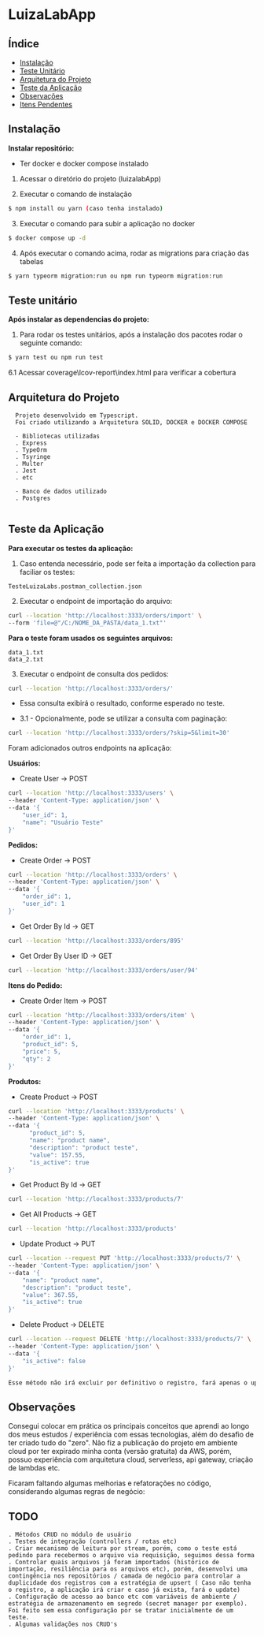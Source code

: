 # LuizaLabApp

## Índice

  - [Instalação](#instalação)
  - [Teste Unitário](#teste-unitário)
  - [Arquitetura do Projeto](#arquitetura-do-projeto)
  - [Teste da Aplicação](#teste-da-aplicação)
  - [Observações](#observações)
  - [Itens Pendentes](#todo)

## Instalação
**Instalar repositório:**
  - Ter docker e docker compose instalado

  1. Acessar o diretório do projeto (luizalabApp)

  2. Executar o comando de instalação 
```bash
$ npm install ou yarn (caso tenha instalado)
```
  3. Executar o comando para subir a aplicação no docker
```bash
$ docker compose up -d
```
  4. Após executar o comando acima, rodar as migrations para criação das tabelas
```bash
$ yarn typeorm migration:run ou npm run typeorm migration:run
```



## Teste unitário
**Após instalar as dependencias do projeto:**

  1. Para rodar os testes unitários, após a instalação dos pacotes rodar o seguinte comando:
 ```bash
$ yarn test ou npm run test
```
  6.1 Acessar coverage\lcov-report\index.html para verificar a cobertura


## Arquitetura do Projeto
```
  Projeto desenvolvido em Typescript.
  Foi criado utilizando a Arquitetura SOLID, DOCKER e DOCKER COMPOSE

  - Bibliotecas utilizadas
  . Express
  . TypeOrm
  . Tsyringe
  . Multer
  . Jest
  . etc

  - Banco de dados utilizado
  . Postgres
    
```

## Teste da Aplicação
**Para executar os testes da aplicação:**

  1. Caso entenda necessário, pode ser feita a importação da collection para faciliar os testes:
  ```
  TesteLuizaLabs.postman_collection.json
  ```

  2. Executar o endpoint de importação do arquivo:
  ```bash
  curl --location 'http://localhost:3333/orders/import' \
  --form 'file=@"/C:/NOME_DA_PASTA/data_1.txt"'
  ```
  **Para o teste foram usados os seguintes arquivos:**
  ```
  data_1.txt
  data_2.txt
  ```

  3. Executar o endpoint de consulta dos pedidos:
  ```bash
  curl --location 'http://localhost:3333/orders/'
  ```
  - Essa consulta exibirá o resultado, conforme esperado no teste.

  - 3.1 - Opcionalmente, pode se utilizar a consulta com paginação:

  ``` bash
  curl --location 'http://localhost:3333/orders/?skip=5&limit=30'
  ```

  Foram adicionados outros endpoints na aplicação:
  
  **Usuários:**
  - Create User -> POST
  ```bash
  curl --location 'http://localhost:3333/users' \
  --header 'Content-Type: application/json' \
  --data '{
      "user_id": 1,
      "name": "Usuário Teste"
  }'  
  ```

  **Pedidos:**
  - Create Order -> POST
  ```bash
  curl --location 'http://localhost:3333/orders' \
  --header 'Content-Type: application/json' \
  --data '{
      "order_id": 1,
      "user_id": 1
  }' 
  ```
  - Get Order By Id -> GET
  ```bash
  curl --location 'http://localhost:3333/orders/895'  
  ```
  - Get Order By User ID -> GET
  ```bash
  curl --location 'http://localhost:3333/orders/user/94'
  ```

**Itens do Pedido:**

  - Create Order Item -> POST
  ```bash
  curl --location 'http://localhost:3333/orders/item' \
  --header 'Content-Type: application/json' \
  --data '{
      "order_id": 1,
      "product_id": 5,
      "price": 5,
      "qty": 2
  }'
  ```

**Produtos:**

  - Create Product -> POST

  ```bash
  curl --location 'http://localhost:3333/products' \
  --header 'Content-Type: application/json' \
  --data '{
        "product_id": 5,
        "name": "product name",
        "description": "product teste",
        "value": 157.55,
        "is_active": true
  }'

  ```

  - Get Product By Id -> GET
  ```bash
  curl --location 'http://localhost:3333/products/7'  
  ```

  - Get All Products -> GET
  ```bash
  curl --location 'http://localhost:3333/products' 
  ```

  - Update Product -> PUT
  ```bash
  curl --location --request PUT 'http://localhost:3333/products/7' \
  --header 'Content-Type: application/json' \
  --data '{
      "name": "product name",
      "description": "product teste",
      "value": 367.55,
      "is_active": true
  }'  
  ```

  - Delete Product -> DELETE
  ```bash
  curl --location --request DELETE 'http://localhost:3333/products/7' \
  --header 'Content-Type: application/json' \
  --data '{
      "is_active": false
  }'
  
  Esse método não irá excluir por definitivo o registro, fará apenas o update na tabela no campo "is_active", colocando esse registro como "active: false" (deleção lógica)
  ```
 


## Observações
  Consegui colocar em prática os principais conceitos que aprendi ao longo dos
  meus estudos / experiência com essas tecnologias, além do desafio de ter criado tudo do "zero".
  Não fiz a publicação do projeto em ambiente cloud por ter expirado minha conta (versão gratuita) da AWS, porém, 
  possuo experiência com arquitetura cloud, serverless, api gateway, criação de lambdas etc.

  Ficaram faltando algumas melhorias e refatorações no código, considerando algumas regras de negócio:

  ## TODO
  ```
  . Métodos CRUD no módulo de usuário
  . Testes de integração (controllers / rotas etc)
  . Criar mecanismo de leitura por stream, porém, como o teste está pedindo para recebermos o arquivo via requisição, seguimos dessa forma
  . Controlar quais arquivos já foram importados (histórico de importação, resiliência para os arquivos etc), porém, desenvolvi uma contingência nos repositórios / camada de negócio para controlar a duplicidade dos registros com a estratégia de upsert ( Caso não tenha o registro, a aplicação irá criar e caso já exista, fará o update)
  . Configuração de acesso ao banco etc com variáveis de ambiente / estratégia de armazenamento em segredo (secret manager por exemplo). Foi feito sem essa configuração por se tratar inicialmente de um teste.
  . Algumas validações nos CRUD's
  ```

